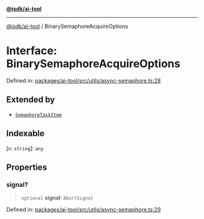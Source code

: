 [**@isdk/ai-tool**](../README.md)

***

[@isdk/ai-tool](../globals.md) / BinarySemaphoreAcquireOptions

# Interface: BinarySemaphoreAcquireOptions

Defined in: [packages/ai-tool/src/utils/async-semaphore.ts:28](https://github.com/isdk/ai-tool.js/blob/83a1524a1644365964efc043a7a7991d8fd46b49/src/utils/async-semaphore.ts#L28)

## Extended by

- [`SemaphoreTaskItem`](SemaphoreTaskItem.md)

## Indexable

\[`n`: `string`\]: `any`

## Properties

### signal?

> `optional` **signal**: `AbortSignal`

Defined in: [packages/ai-tool/src/utils/async-semaphore.ts:29](https://github.com/isdk/ai-tool.js/blob/83a1524a1644365964efc043a7a7991d8fd46b49/src/utils/async-semaphore.ts#L29)
